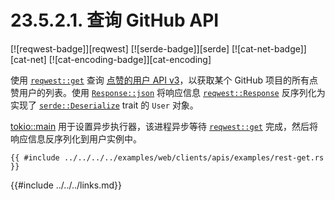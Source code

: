 # 23.5.2.1. 查询 GitHub API

[![reqwest-badge]][reqwest] [![serde-badge]][serde] [![cat-net-badge]][cat-net] [![cat-encoding-badge]][cat-encoding]

使用 [`reqwest::get`] 查询 [点赞的用户 API v3](https://docs.github.com/cn/free-pro-team@latest/rest/reference/activity#list-stargazers)，以获取某个 GitHub 项目的所有点赞用户的列表。使用 [`Response::json`] 将响应信息 [`reqwest::Response`] 反序列化为实现了 [`serde::Deserialize`] trait 的 `User` 对象。

[tokio::main] 用于设置异步执行器，该进程异步等待 [`reqwest::get`] 完成，然后将响应信息反序列化到用户实例中。

```rust,edition2018,no_run
{{ #include ../../../../examples/web/clients/apis/examples/rest-get.rs }}
```

[`reqwest::get`]: https://docs.rs/reqwest/*/reqwest/fn.get.html
[`reqwest::Response`]: https://docs.rs/reqwest/*/reqwest/struct.Response.html
[`Response::json`]: https://docs.rs/reqwest/*/reqwest/struct.Response.html#method.json
[`serde::Deserialize`]: https://docs.rs/serde/*/serde/trait.Deserialize.html
[tokio::main]: https://docs.rs/tokio/0.2.22/tokio/attr.main.html

{{#include ../../../links.md}}
